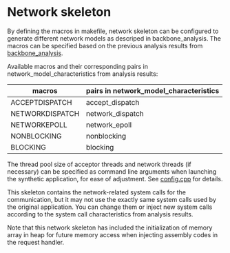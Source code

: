 # Network skeleton

By defining the macros in makefile, network skeleton can be configured to generate different network models as descriped in backbone_analysis. The macros can be specified based on the previous analysis results from [backbone_analysis](../backbone_analysis/). 

Available macros and their corresponding pairs in network_model_characteristics from analysis results:

| macros           | pairs in network_model_characteristics |
| ---------------- | -------------------------------------- |
| ACCEPTDISPATCH   | accept_dispatch                        |
| NETWORKDISPATCH  | network_dispatch                       |
| NETWORKEPOLL     | network_epoll                          |
| NONBLOCKING      | nonblocking                            |
| BLOCKING         | blocking                               |

The thread pool size of acceptor threads and network threads (if necessary) can be specified as command line arguments when launching the synthetic application, for ease of adjustment. See [config.cpp](./config.cpp) for details.

This skeleton contains the network-related system calls for the communication, but it may not use the exactly same system calls used by the original application. You can change them or inject new system calls according to the system call characteristics from analysis results.

Note that this network skeleton has included the initialization of memory array in heap for future memory access when injecting assembly codes in the request handler.